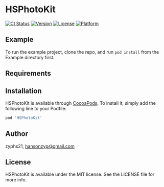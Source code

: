 # HSPhotoKit

[![CI Status](https://img.shields.io/travis/zyphs21/HSPhotoKit.svg?style=flat)](https://travis-ci.org/zyphs21/HSPhotoKit)
[![Version](https://img.shields.io/cocoapods/v/HSPhotoKit.svg?style=flat)](https://cocoapods.org/pods/HSPhotoKit)
[![License](https://img.shields.io/cocoapods/l/HSPhotoKit.svg?style=flat)](https://cocoapods.org/pods/HSPhotoKit)
[![Platform](https://img.shields.io/cocoapods/p/HSPhotoKit.svg?style=flat)](https://cocoapods.org/pods/HSPhotoKit)

## Example

To run the example project, clone the repo, and run `pod install` from the Example directory first.

## Requirements

## Installation

HSPhotoKit is available through [CocoaPods](https://cocoapods.org). To install
it, simply add the following line to your Podfile:

```ruby
pod 'HSPhotoKit'
```

## Author

zyphs21, hansonzyp@gmail.com

## License

HSPhotoKit is available under the MIT license. See the LICENSE file for more info.
